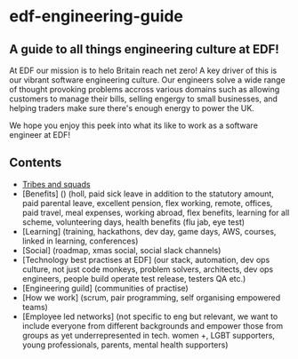 # edf-engineering-guide
## A guide to all things engineering culture at EDF!

At EDF our mission is to helo Britain reach net zero! A key driver of this is our vibrant software engineering culture. Our engineers solve a wide range of thought provoking problems accross various domains such as allowing customers to manage their bills, selling engergy to small businesses, and helping traders make sure there's enough energy to power the UK.

We hope you enjoy this peek into what its like to work as a software engineer at EDF!

## Contents
* [Tribes and squads](tribes-and-squads.md)
* [Benefits] () (holl, paid sick leave in addition to the statutory amount, paid parental leave, excellent pension, flex working, remote, offices, paid travel, meal expenses, working abroad, flex benefits, learning for all scheme, volunteering days, health benefits (flu jab, eye test)
* [Learning] (training, hackathons, dev day, game days, AWS, courses, linked in learning, conferences)
* [Social] (roadmap, xmas social, social slack channels)
* [Technology best practises at EDF] (our stack, automation, dev ops culture, not just code monkeys, problem solvers, architects, dev ops engineers, people build operate test release, testers QA etc.)
* [Engineering guild] (communities of practise)
* [How we work] (scrum, pair programming, self organising empowered teams)
* [Employee led networks] (not specific to eng but relevant, we want to include everyone from different backgrounds and empower those from groups as yet underrepresented in tech. women +, LGBT supporters, young professionals, parents, mental health supporters)
